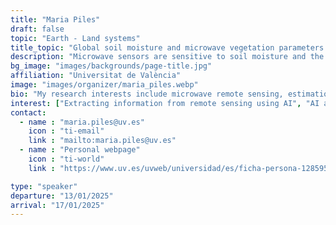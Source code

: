 ```yaml
---
title: "Maria Piles"
draft: false
topic: "Earth - Land systems"
title_topic: "Global soil moisture and microwave vegetation parameters for ecology"
description: "Microwave sensors are sensitive to soil moisture and the liquid content of vegetation across different layers, depending on the frequency, offering a new perspective for global vegetation monitoring. ML can help fully exploit microwave EO data's capabilities for ecology."
bg_image: "images/backgrounds/page-title.jpg"
affiliation: "Universitat de València"
image: "images/organizer/maria_piles.webp"
bio: "My research interests include microwave remote sensing, estimation of soil moisture and vegetation biogeophysical parameters and development of multisensor techniques for enhanced retrievals with focus on agriculture, forestry, wildfire prediction, extreme detection, and climate studies."
interest: ["Extracting information from remote sensing using AI", "AI and EO for Earth science and applications", "Ecology and vegetation"]
contact:
  - name : "maria.piles@uv.es"
    icon : "ti-email"
    link : "mailto:maria.piles@uv.es"
  - name : "Personal webpage"
    icon : "ti-world"
    link : "https://www.uv.es/uvweb/universidad/es/ficha-persona-1285950309813.html?p2=piguima&idA="

type: "speaker"
departure: "13/01/2025"
arrival: "17/01/2025"
---
```


